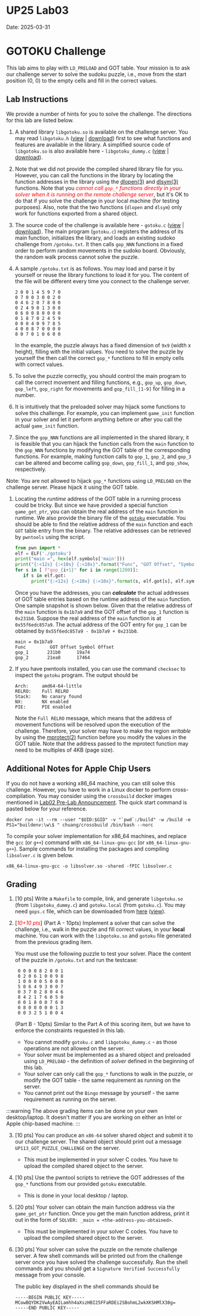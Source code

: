 UP25 Lab03
==========
Date: 2025-03-31

# GOTOKU Challenge

This lab aims to play with `LD_PRELOAD` and GOT table. Your mission is to ask our challenge server to solve the sudoku puzzle, i.e., move from the start position (0, 0) to the empty cells and fill in the correct values.

## Lab Instructions

We provide a number of hints for you to solve the challenge. The directions for this lab are listed below.

1. A shared library `libgotoku.so` is available on the challenge server. You may read `libgotoku.h` ([view](https://up.zoolab.org/code.html?file=unixprog/lab03/libgotoku.h) | [download](https://up.zoolab.org/unixprog/lab03/libgotoku.h)) first to see what functions and features are available in the library. A simplified source code of `libgotoku.so` is also available here - `libgotoku_dummy.c` ([view](https://up.zoolab.org/code.html?file=unixprog/lab03/libgotoku_dummy.c) | [download](https://up.zoolab.org/unixprog/lab03/libgotoku_dummy.c)).

1. Note that we did not provide the compiled shared library file for you. However, you can call the functions in the library by locating the function addresses in the library using the [dlopen(3)](https://man7.org/linux/man-pages/man3/dlopen.3.html) and [dlsym(3)](https://man7.org/linux/man-pages/man3/dlsym.3.html) functions. Note that you *<i style="color:red">cannot call `gop_*` functions directly in your solver when it is running on the remote challenge server</i>*, but it's OK to do that if you solve the challenge in your local machine (for testing purposes). Also, note that the two functions (`dlopen` and `dlsym`) only work for functions exported from a shared object.

1. The source code of the challenge is available here - `gotoku.c` ([view](https://up.zoolab.org/code.html?file=unixprog/lab03/gotoku.c) | [download](https://up.zoolab.org/unixprog/lab03/gotoku.c)). The main program (`gotoku.c`) registers the address of its main function, initializes the library, and loads an existing sudoko challenge from `/gotoku.txt`. It then calls `gop_NNN` functions in a fixed order to perform random movements in the sudoko board. Obviously, the random walk process cannot solve the puzzle.

1. A sample `/gotoku.txt` is as follows. You may load and parse it by yourself or reuse the library functions to load it for you. The content of the file will be different every time you connect to the challenge server.

    ```
    2 0 0 1 4 5 9 7 0
    0 7 0 0 3 0 0 2 0
    0 4 6 2 0 7 8 0 0
    0 2 4 9 0 1 3 0 8
    0 6 0 0 8 0 0 0 0
    0 1 8 7 0 2 4 5 9
    0 0 0 4 0 9 7 8 5
    4 0 0 8 7 0 0 0 0
    8 0 7 0 1 0 6 0 0
    ```

    In the example, the puzzle always has a fixed dimension of `9x9` (width x height), filling with the initial values. You need to solve the puzzle by yourself the then call the correct `gop_*` functions to fill in empty cells with correct values.

1. To solve the puzzle correctly, you should control the main program to call the correct movement and filling functions, e.g., `gop_up`, `gop_down`, `gop_left`, `gop_right` for movements and `gop_fill_[1-9]` for filling in a number.

1. It is intuitively that the preloaded solver may hijack some functions to solve this challenge. For example, you can implement `game_init` function in your solver and let it perform anything before or after you call the actual `game_init` function.

1. Since the `gop_NNN` functions are all implemented in the shared library, it is feasible that you can hijack the function calls from the `main` function to the `gop_NNN` functions by modifying the GOT table of the corresponding functions. For example, making function calls to `gop_1`, `gop_2`, and `gop_3` can be altered and become calling `gop_down`, `gop_fill_1`, and `gop_show`, respectively.

Note: You are not allowed to hijack `gop_*` functions using `LD_PRELOAD` on the challenge server. Please hijack it using the GOT table.

1. Locating the *runtime* address of the GOT table in a running process could be tricky. But since we have provided a special function `game_get_ptr`, you can obtain the real address of the `main` function in runtime. We also provide the binary file of the [`gotoku`](https://up.zoolab.org/unixprog/lab03/gotoku) executable. You should be able to find the relative address of the `main` function and each `GOT` table entry from the binary. The relative addresses can be retrieved by `pwntools` using the script.

   ```python
   from pwn import *
   elf = ELF('./gotoku')
   print("main =", hex(elf.symbols['main']))
   print("{:<12s} {:<10s} {:<10s}".format("Func", "GOT Offset", "Symbol Offset"))
   for s in [ f"gop_{i+1}" for i in range(1200)]:
      if s in elf.got:
         print("{:<12s} {:<10x} {:<10x}".format(s, elf.got[s], elf.symbols[s]))
   ```

   Once you have the addresses, you can ***calculate*** the actual addresses of GOT table entries based on the runtime address of the `main` function. One sample snapshot is shown below. Given that the relative address of the `main` function is `0x1b7a9` and the GOT offset of the `gop_1` function is `0x231b0`. Suppose the real address of the `main` function is at `0x55f6edc857a9`. The actual address of the GOT entry for `gop_1` can be obtained by `0x55f6edc857a9 - 0x1b7a9 + 0x231b0`.

   ```
   main = 0x1b7a9
   Func         GOT Offset Symbol Offset
   gop_1       231b0      19a74
   gop_2       21ea8      17464
   ```

1. If you have pwntools installed, you can use the command `checksec` to inspect the `gotoku` program. The output should be

   ```
   Arch:     amd64-64-little
   RELRO:    Full RELRO
   Stack:    No canary found
   NX:       NX enabled
   PIE:      PIE enabled
   ```
   Note the `Full RELRO` message, which means that the address of movement functions will be resolved upon the execution of the challenge. Therefore, your solver may have to make the region *writable* by using the [mprotect(2)](https://man7.org/linux/man-pages/man2/mprotect.2.html) function before you modify the values in the GOT table. Note that the address passed to the mprotect function may need to be multiples of 4KB (page size).

## Additional Notes for Apple Chip Users

If you do not have a working x86_64 machine, you can still solve this challenge. However, you have to work in a Linux docker to perform cross-compilation. You may consider using the `crossbuild` docker images mentioned in [Lab02 Pre-Lab Announcement](https://md.zoolab.org/yHdtmVBwT02hDTuaUVwzZQ). The quick start command is pasted below for your reference.

```
docker run -it --rm --user "$UID:$GID" -v "`pwd`:/build" -w /build -e PS1="buildenv:\w\$ " chuang/crossbuild /bin/bash --norc
```

To compile your solver implementation for x86_64 machines, and replace the `gcc` (or `g++`) command with `x86_64-linux-gnu-gcc` (or `x86_64-linux-gnu-g++`). Sample commands for installing the packages and compiling `libsolver.c` is given below.

```
x86_64-linux-gnu-gcc -o libsolver.so -shared -fPIC libsolver.c
```
 
## Grading

1. [10 pts] Write a `Makefile` to compile, link, and generate `libgotoku.so` (from `libgotoku_dummy.c`) and `gotoku.local` (from `gotoku.c`). You may need `gops.c` file, which can be downloaded from [here](https://up.zoolab.org/unixprog/lab03/gops.c) ([view](https://up.zoolab.org/code.html?file=unixprog/lab03/gops.c)).

1. [<i style="color:red">10+10 pts</i>] (Part A - 10pts) Implement a solver that can solve the challenge, i.e., walk in the puzzle and fill correct values, in your **local** machine. You can work with the `libgotoku.so` and `gotoku` file generated from the previous grading item.

   You must use the following puzzle to test your solver. Place the content of the puzzle in `/gotoku.txt` and run the testcase:
   ```
    0 0 0 0 8 2 0 0 1
    0 2 0 6 1 0 0 9 8
    1 0 0 0 0 5 0 0 0
    5 0 6 4 9 3 0 0 7
    0 3 7 0 2 8 0 4 6
    8 4 2 1 7 6 0 5 0
    0 0 1 8 0 0 7 6 0
    0 8 0 0 0 0 0 1 3
    0 0 3 2 5 1 0 0 4
   ```

   (Part B - 10pts) Similar to the Part A of this scoring item, but we have to enforce the constraints requested in this lab.
   - You cannot modify `gotoku.c` and `libgotoku_dummy.c` - as those operations are not allowed on the server.
   - Your solver must be implemented as a shared object and preloaded using `LD_PRELOAD` - the definition of *solver* defined in the beginning of this lab.
   - Your solver can only call the `gop_*` functions to walk in the puzzle, or modify the GOT table - the same requirement as running on the server.
   -  You cannot print out the `Bingo` message by yourself - the same requirement as running on the server.

:::warning
The above grading items can be done on your own desktop/laptop. It doesn't matter if you are working on either an Intel or Apple chip-based machine.
:::

3. [10 pts] You can produce an `x86-64` solver shared object and submit it to our challenge server. The shared object should print out a message `UP113_GOT_PUZZLE_CHALLENGE` on the server.
    - This must be implemented in your solver C codes. You have to upload the compiled shared object to the server.

1. [10 pts] Use the pwntool scripts to retrieve the GOT addresses of the `gop_*` functions from our provided `gotoku` executable.
    - This is done in your local desktop / laptop.

1. [20 pts] Your solver can obtain the main function address via the `game_get_ptr` function. Once you get the main function address, print it out in the form of `SOLVER: _main = <the-address-you-obtained>`.
    - This must be implemented in your solver C codes. You have to upload the compiled shared object to the server.

1. [30 pts] Your solver can solve the puzzle on the remote challenge server. A few shell commands will be printed out from the challenge server once you have solved the challenge successfully. Run the shell commands and you should get a `Signature Verified Successfully` message from your console.

   The public key displayed in the shell commands should be
   ```
   -----BEGIN PUBLIC KEY-----
   MCowBQYDK2VwAyEAILamhh4aXszHBI25FFaRDEi2SBohmL2wkXKSHMlX38g=
   -----END PUBLIC KEY-----
   ```
